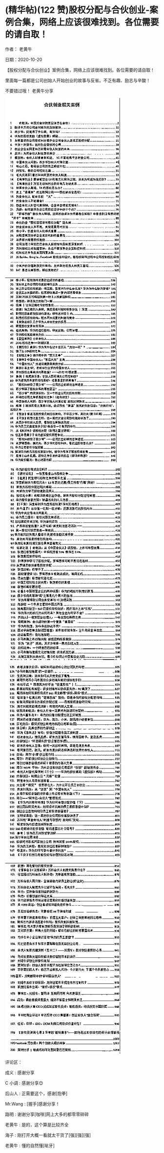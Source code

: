 
# (精华帖)(122 赞)股权分配与合伙创业-案例合集，网络上应该很难找到。各位需要的请自取！

作者：  老黄牛

日期：2020-10-20

【股权分配与合伙创业】案例合集，网络上应该很难找到。各位需要的请自取！

里面每一篇都是公司创始人开始创业的故事与反省。不乏有趣、励志与辛酸！

 

 

不要错过哦！  老黄牛分享

![](img/kaigongsi_0256.png)

 

 

![](img/kaigongsi_0261.png)

 

 

![](img/kaigongsi_0266.png)

 

 

![](img/kaigongsi_0271.png)

 

 

![](img/kaigongsi_0276.png)

评论区：

成义 : 感谢分享

C 小调 : 感谢分享😊

后山人 : 正需要这个，感谢[抱拳]

Mr.Wang : [握手]感谢分享！

路明 : 谢谢分享[咖啡]网上大多的都零零碎碎

老黄牛 : 是的，这个算是比较齐全

海子 : 刚打开大概一看就太干货了[强][强][强]

老黄牛 : 懂的自然懂[呲牙]

 

 
